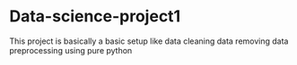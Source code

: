 # Data-science-project1
This project is basically a basic setup like data cleaning data removing data preprocessing using pure python
